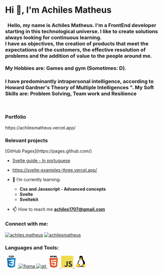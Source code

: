 <h1 align="left">Hi 👋, I'm Achiles Matheus</h1>
<h3 align="left">&nbsp&nbspHello, my name is Achiles Matheus. I'm a FrontEnd developer starting in this technological universe. I like to create solutions always looking for continuous learning.<br>
I have as objectives, the creation of products that meet the expectations of the customers, the effective resolution of problems and the addition of value to the people around me.<br><br>
My Hobbies are: Games and gym (Sometimes: D).</h3>

<h3>I have predominantly intrapersonal intelligence, according to Howard Gardner's Theory of Multiple Intelligences ".
My Soft Skills are: Problem Solving, Team work and Resilience</h3>
<br>

<h3 align="left">Portfólio</h3>
https://achilesmatheus.vercel.app/

<h3 align="left">Relevant projects</h3>
[GitHub Pages](https://pages.github.com/)


- [Svelte guide - In portuguese](https://guia-svelte.vercel.app/)
- https://svelte-examples-three.vercel.app/

- 🌱 I’m currently learning:
  - **Css and Javascript - Advanced concepts**
  - **Svelte**
  - **Sveltekit**

- 📫 How to reach me **achiles1707@gmail.com**

<h3 align="left">Connect with me:</h3>
<p align="left">
<a href="https://fb.com/achiles.matheus" target="blank"><img align="center" src="https://cdn.jsdelivr.net/npm/simple-icons@3.0.1/icons/facebook.svg" alt="achiles.matheus" height="30" width="40" /></a>
<a href="https://instagram.com/achilesmatheus" target="blank"><img align="center" src="https://cdn.jsdelivr.net/npm/simple-icons@3.0.1/icons/instagram.svg" alt="achilesmatheus" height="30" width="40" /></a>
</p>

<h3 align="left">Languages and Tools:</h3>
<p align="left"> <a href="https://www.w3schools.com/css/" target="_blank"> <img src="https://raw.githubusercontent.com/devicons/devicon/master/icons/css3/css3-original-wordmark.svg" alt="css3" width="40" height="40"/> </a> <a href="https://www.figma.com/" target="_blank"> <img src="https://www.vectorlogo.zone/logos/figma/figma-icon.svg" alt="figma" width="40" height="40"/> </a> <a href="https://git-scm.com/" target="_blank"> <img src="https://www.vectorlogo.zone/logos/git-scm/git-scm-icon.svg" alt="git" width="40" height="40"/> </a> <a href="https://www.w3.org/html/" target="_blank"> <img src="https://raw.githubusercontent.com/devicons/devicon/master/icons/html5/html5-original-wordmark.svg" alt="html5" width="40" height="40"/> </a> <a href="https://developer.mozilla.org/en-US/docs/Web/JavaScript" target="_blank"> <img src="https://raw.githubusercontent.com/devicons/devicon/master/icons/javascript/javascript-original.svg" alt="javascript" width="40" height="40"/> </a> <a href="https://www.linux.org/" target="_blank"> <img src="https://raw.githubusercontent.com/devicons/devicon/master/icons/linux/linux-original.svg" alt="linux" width="40" height="40"/> </a> </p>

